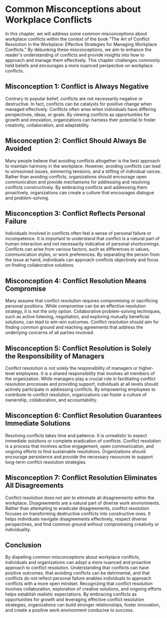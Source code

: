 Common Misconceptions about Workplace Conflicts
========================================================

In this chapter, we will address some common misconceptions about workplace conflicts within the context of the book "The Art of Conflict Resolution in the Workplace: Effective Strategies for Managing Workplace Conflicts." By debunking these misconceptions, we aim to enhance the reader's understanding of conflicts and provide insights into how to approach and manage them effectively. This chapter challenges commonly held beliefs and encourages a more nuanced perspective on workplace conflicts.

**Misconception 1: Conflict is Always Negative**
------------------------------------------------

Contrary to popular belief, conflicts are not necessarily negative or destructive. In fact, conflicts can be catalysts for positive change when managed effectively. Conflicts often arise when individuals have differing perspectives, ideas, or goals. By viewing conflicts as opportunities for growth and innovation, organizations can harness their potential to foster creativity, collaboration, and adaptability.

**Misconception 2: Conflict Should Always Be Avoided**
------------------------------------------------------

Many people believe that avoiding conflicts altogether is the best approach to maintain harmony in the workplace. However, avoiding conflicts can lead to unresolved issues, simmering tensions, and a stifling of individual voices. Rather than avoiding conflicts, organizations should encourage open communication and provide mechanisms for addressing and resolving conflicts constructively. By embracing conflicts and addressing them proactively, organizations can create a culture that encourages dialogue and problem-solving.

**Misconception 3: Conflict Reflects Personal Failure**
-------------------------------------------------------

Individuals involved in conflicts often feel a sense of personal failure or incompetence. It is important to understand that conflict is a natural part of human interaction and not necessarily indicative of personal shortcomings. Conflicts can arise from various factors, such as differences in values, communication styles, or work preferences. By separating the person from the issue at hand, individuals can approach conflicts objectively and focus on finding collaborative solutions.

**Misconception 4: Conflict Resolution Means Compromise**
---------------------------------------------------------

Many assume that conflict resolution requires compromising or sacrificing personal positions. While compromise can be an effective resolution strategy, it is not the only option. Collaborative problem-solving techniques, such as active listening, negotiation, and exploring mutually beneficial solutions, can lead to win-win outcomes. Conflict resolution should aim for finding common ground and reaching agreements that address the underlying concerns of all parties involved.

**Misconception 5: Conflict Resolution is Solely the Responsibility of Managers**
---------------------------------------------------------------------------------

Conflict resolution is not solely the responsibility of managers or higher-level employees. It is a shared responsibility that involves all members of the organization. While managers play a crucial role in facilitating conflict resolution processes and providing support, individuals at all levels should actively participate in addressing conflicts. By empowering employees to contribute to conflict resolution, organizations can foster a culture of ownership, collaboration, and accountability.

**Misconception 6: Conflict Resolution Guarantees Immediate Solutions**
-----------------------------------------------------------------------

Resolving conflicts takes time and patience. It is unrealistic to expect immediate solutions or complete eradication of conflicts. Conflict resolution is a process that involves active engagement, open communication, and ongoing efforts to find sustainable resolutions. Organizations should encourage persistence and provide the necessary resources to support long-term conflict resolution strategies.

**Misconception 7: Conflict Resolution Eliminates All Disagreements**
---------------------------------------------------------------------

Conflict resolution does not aim to eliminate all disagreements within the workplace. Disagreements are a natural part of diverse work environments. Rather than attempting to eradicate disagreements, conflict resolution focuses on transforming destructive conflicts into constructive ones. It helps individuals navigate disagreements effectively, respect diverse perspectives, and find common ground without compromising creativity or individuality.

**Conclusion**
--------------

By dispelling common misconceptions about workplace conflicts, individuals and organizations can adopt a more nuanced and proactive approach to conflict resolution. Understanding that conflicts can have positive outcomes, that avoiding conflicts can be detrimental, and that conflicts do not reflect personal failure enables individuals to approach conflicts with a more open mindset. Recognizing that conflict resolution involves collaboration, exploration of creative solutions, and ongoing efforts helps establish realistic expectations. By embracing conflicts as opportunities for growth and leveraging effective conflict resolution strategies, organizations can build stronger relationships, foster innovation, and create a positive work environment conducive to success.
